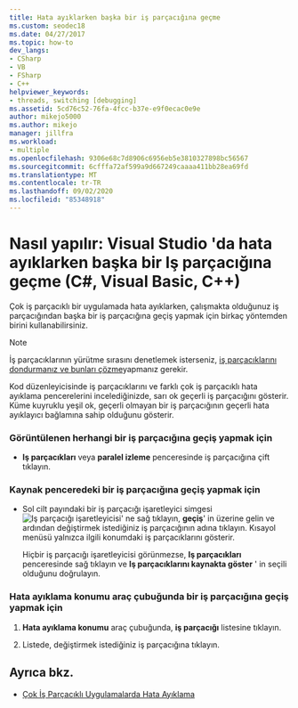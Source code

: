 ```yaml
---
title: Hata ayıklarken başka bir iş parçacığına geçme
ms.custom: seodec18
ms.date: 04/27/2017
ms.topic: how-to
dev_langs:
- CSharp
- VB
- FSharp
- C++
helpviewer_keywords:
- threads, switching [debugging]
ms.assetid: 5cd76c52-76fa-4fcc-b37e-e9f0ecac0e9e
author: mikejo5000
ms.author: mikejo
manager: jillfra
ms.workload:
- multiple
ms.openlocfilehash: 9306e68c7d8906c6956eb5e3810327898bc56567
ms.sourcegitcommit: 6cfffa72af599a9d667249caaaa411bb28ea69fd
ms.translationtype: MT
ms.contentlocale: tr-TR
ms.lasthandoff: 09/02/2020
ms.locfileid: "85348918"
---
```

# <a name="how-to-switch-to-another-thread-while-debugging-in-visual-studio-c-visual-basic-c"></a>Nasıl yapılır: Visual Studio 'da hata ayıklarken başka bir Iş parçacığına geçme (C#, Visual Basic, C++)
Çok iş parçacıklı bir uygulamada hata ayıklarken, çalışmakta olduğunuz iş parçacığından başka bir iş parçacığına geçiş yapmak için birkaç yöntemden birini kullanabilirsiniz.

> [!NOTE]
> İş parçacıklarının yürütme sırasını denetlemek isterseniz, [iş parçacıklarını dondurmanız ve bunları çözme](../debugger/get-started-debugging-multithreaded-apps.md)yapmanız gerekir.

Kod düzenleyicisinde iş parçacıklarını ve farklı çok iş parçacıklı hata ayıklama pencerelerini incelediğinizde, sarı ok geçerli iş parçacığını gösterir. Küme kuyruklu yeşil ok, geçerli olmayan bir iş parçacığının geçerli hata ayıklayıcı bağlamına sahip olduğunu gösterir.

### <a name="to-switch-to-any-thread-that-appears"></a>Görüntülenen herhangi bir iş parçacığına geçiş yapmak için

- **Iş parçacıkları** veya **paralel izleme** penceresinde iş parçacığına çift tıklayın.

### <a name="to-switch-to-a-thread-in-a-source-window"></a>Kaynak penceredeki bir iş parçacığına geçiş yapmak için

- Sol cilt payındaki bir iş parçacığı işaretleyici simgesi ![Iş parçacığı işaretleyicisi](../debugger/media/dbg-thread-marker.png "Threadişaretleyici")' ne sağ tıklayın, **geçiş**' in üzerine gelin ve ardından değiştirmek istediğiniz iş parçacığının adına tıklayın. Kısayol menüsü yalnızca ilgili konumdaki iş parçacıklarını gösterir.

     Hiçbir iş parçacığı işaretleyicisi görünmezse, **Iş parçacıkları** penceresinde sağ tıklayın ve **Iş parçacıklarını kaynakta göster** ' in seçili olduğunu doğrulayın.

### <a name="to-switch-to-a-thread-in-the-debug-location-toolbar"></a>Hata ayıklama konumu araç çubuğunda bir iş parçacığına geçiş yapmak için

1. **Hata ayıklama konumu** araç çubuğunda, **iş parçacığı** listesine tıklayın.

2. Listede, değiştirmek istediğiniz iş parçacığına tıklayın.

## <a name="see-also"></a>Ayrıca bkz.
- [Çok İş Parçacıklı Uygulamalarda Hata Ayıklama](../debugger/debug-multithreaded-applications-in-visual-studio.md)
